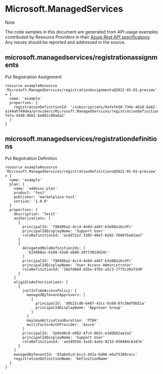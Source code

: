 # Microsoft.ManagedServices
  
> [!NOTE]
> The code samples in this document are generated from API usage examples contributed by Resource Providers in their [Azure Rest API specifications](https://github.com/Azure/azure-rest-api-specs). Any issues should be reported and addressed in the source.


## microsoft.managedservices/registrationassignments

Put Registration Assignment
```bicep
resource exampleResource 'Microsoft.ManagedServices/registrationAssignments@2022-01-01-preview' = {
  name: 'example'
  properties: {
    registrationDefinitionId: '/subscriptions/0afefe50-734e-4610-8a82-a144ahf49dea/providers/Microsoft.ManagedServices/registrationDefinitions/26c128c2-fefa-4340-9bb1-6e081c90ada2'
  }
}
```

## microsoft.managedservices/registrationdefinitions

Put Registration Definition
```bicep
resource exampleResource 'Microsoft.ManagedServices/registrationDefinitions@2022-01-01-preview' = {
  name: 'example'
  plan: {
    name: 'addesai-plan'
    product: 'test'
    publisher: 'marketplace-test'
    version: '1.0.0'
  }
  properties: {
    description: 'Tes1t'
    authorizations: [
      {
        principalId: 'f98d86a2-4cc4-4e9d-ad47-b3e80a1bcdfc'
        principalIdDisplayName: 'Support User'
        roleDefinitionId: 'acdd72a7-3385-48ef-bd42-f606fba81ae7'
      }
      {
        delegatedRoleDefinitionIds: [
          'b24988ac-6180-42a0-ab88-20f7382dd24c'
        ]
        principalId: 'f98d86a2-4cc4-4e9d-ad47-b3e80a1bcdfc'
        principalIdDisplayName: 'User Access Administrator'
        roleDefinitionId: '18d7d88d-d35e-4fb5-a5c3-7773c20a72d9'
      }
    ]
    eligibleAuthorizations: [
      {
        justInTimeAccessPolicy: {
          managedByTenantApprovers: [
            {
              principalId: 'd9b22cd6-6407-43cc-8c60-07c56df0b51a'
              principalIdDisplayName: 'Approver Group'
            }
          ]
          maximumActivationDuration: 'PT8H'
          multiFactorAuthProvider: 'Azure'
        }
        principalId: '3e0ed8c6-e902-4fc5-863c-e3ddbb2ae2a2'
        principalIdDisplayName: 'Support User'
        roleDefinitionId: 'ae349356-3a1b-4a5e-921d-050484c6347e'
      }
    ]
    managedByTenantId: '83abe5cd-bcc3-441a-bd86-e6a75360cecc'
    registrationDefinitionName: 'DefinitionName'
  }
}
```
